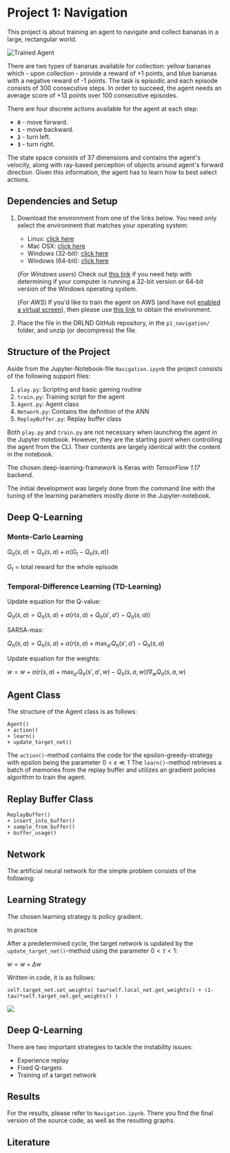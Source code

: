 [//]: # (Image References)

[image1]: https://user-images.githubusercontent.com/10624937/42135619-d90f2f28-7d12-11e8-8823-82b970a54d7e.gif "Trained Agent"

# Project 1: Navigation
This project is about training an agent to navigate and collect bananas in a large, rectangular world.  

![Trained Agent][image1]

There are two types of bananas available for collection: yellow bananas which - upon collection - provide a reward of +1 points, and blue bananas with a negative reward of -1 points. 
The task is episodic and each episode consists of 300 consecutive steps. In order to succeed, the agent needs an average score of +13 points over 100 consecutive episodes. 

There are four discrete actions available for the agent at each step:

- **`0`** - move forward.
- **`1`** - move backward.
- **`2`** - turn left.
- **`3`** - turn right.

The state space consists of 37 dimensions and contains the agent's velocity, along with ray-based perception of objects around agent's forward direction.  Given this information, the agent has to learn how to best select actions.  



## Dependencies and Setup
1. Download the environment from one of the links below.  You need only select the environment that matches your operating system:
    - Linux: [click here](https://s3-us-west-1.amazonaws.com/udacity-drlnd/P1/Banana/Banana_Linux.zip)
    - Mac OSX: [click here](https://s3-us-west-1.amazonaws.com/udacity-drlnd/P1/Banana/Banana.app.zip)
    - Windows (32-bit): [click here](https://s3-us-west-1.amazonaws.com/udacity-drlnd/P1/Banana/Banana_Windows_x86.zip)
    - Windows (64-bit): [click here](https://s3-us-west-1.amazonaws.com/udacity-drlnd/P1/Banana/Banana_Windows_x86_64.zip)
    
    (_For Windows users_) Check out [this link](https://support.microsoft.com/en-us/help/827218/how-to-determine-whether-a-computer-is-running-a-32-bit-version-or-64) if you need help with determining if your computer is running a 32-bit version or 64-bit version of the Windows operating system.

    (_For AWS_) If you'd like to train the agent on AWS (and have not [enabled a virtual screen](https://github.com/Unity-Technologies/ml-agents/blob/master/docs/Training-on-Amazon-Web-Service.md)), then please use [this link](https://s3-us-west-1.amazonaws.com/udacity-drlnd/P1/Banana/Banana_Linux_NoVis.zip) to obtain the environment.

2. Place the file in the DRLND GitHub repository, in the `p1_navigation/` folder, and unzip (or decompress) the file. 

## Structure of the Project
Aside from the Jupyter-Notebook-file `Navigation.ipynb` the project consists of the following support files:

1. `play.py`: Scripting and basic gaming routine
2. `train.py`: Training script for the agent
3. `Agent.py`: Agent class
4. `Network.py`: Contains the definition of the ANN
5. `ReplayBuffer.py`: Replay buffer class

Both `play.py` and `train.py` are not necessary when launching the agent in the Jupyter notebook. However, they are the starting point when controlling the agent from the CLI. Their contents are largely identical with the content in the notebook.

The chosen deep-learning-framework is Keras with *TensorFlow 1.17* backend.


The initial development was largely done from the command line with the tuning of the learning parameters mostly done in the Jupyter-notebook.




## Deep Q-Learning

### Monte-Carlo Learning

$Q_\pi(s,a) = Q_\pi(s,a) + \alpha \left(G_t - Q_\pi(s,a)\right)$

$G_t$ = total reward for the whole episode

### Temporal-Difference Learning (TD-Learning)

Update equation for the Q-value: 

$Q_\pi(s,a) = Q_\pi(s,a) + \alpha\left( r(s,a) + Q_\pi(s',a') - Q_\pi(s,a)\right)$

SARSA-max:

$Q_\pi(s,a) = Q_\pi(s,a) + \alpha \left(r(s,a)+\max_{a'} Q_\pi(s',a') - Q_\pi(s,a\right)$

Update equation for the weights:

$w = w + \alpha\left( r(s,a)+\max_{a'} Q_\pi(s',a',w)-Q_\pi(s,a,w)\right) \nabla_w Q_\pi(s,a,w)$


## Agent Class
The structure of the Agent class is as follows:
```
Agent()
+ action()
+ learn()
+ update_target_net()
```
The `action()`-method contains the code for the epsilon-greedy-strategy with epsilon being the parameter $0<\epsilon\ll1$
The `learn()`-method retrieves a batch of memories from the replay buffer and utilizes an gradient policies algorithm to train the agent.


## Replay Buffer Class
```
ReplayBuffer()
+ insert_into_buffer()
+ sample_from_buffer()
+ buffer_usage()
```


## Network
The artificial neural network for the simple problem consists of the following:




## Learning Strategy
The chosen learning strategy is policy gradient.



In practice



After a predetermined cycle, the target network is updated by the `update_target_net()`-method using the parameter $0<\tau<1$:

$w = w + \Delta w$

Written in code, it is as follows:

    self.target_net.set_weights( tau*self.local_net.get_weights() + (1-tau)*self.target_net.get_weights() )

<img src="https://render.githubusercontent.com/render/math?math=e^{i \pi} = -1">


## Deep Q-Learning

There are two important strategies to tackle the instability issues:

* Experience replay
* Fixed Q-targets
* Training of a target network




## Results
For the results, please refer to `Navigation.ipynb`. There you find the final version of the source code, as well as the resulting graphs.

## Literature


